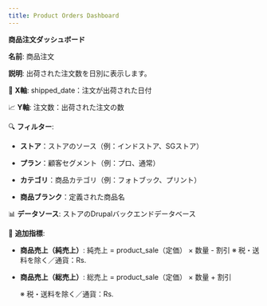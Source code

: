 ```yaml
---
title: Product Orders Dashboard
---
```

**商品注文ダッシュボード**

 **名前**: 商品注文


 **説明**: 出荷された注文数を日別に表示します。

📅 **X軸**:
 shipped_date：注文が出荷された日付

📈 **Y軸**:
 注文数：出荷された注文の数

🔍 **フィルター**:

* **ストア**：ストアのソース（例：インドストア、SGストア）


* **プラン**：顧客セグメント（例：プロ、通常）


* **カテゴリ**：商品カテゴリ（例：フォトブック、プリント）


* **商品ブランク**：定義された商品名



📊 **データソース**:
 ストアのDrupalバックエンドデータベース

🧾 **追加指標**:

* **商品売上（純売上）**:
   純売上 = product_sale（定価） × 数量 - 割引
   ※ 税・送料を除く／通貨：Rs.


* **商品売上（総売上）**:
   総売上 = product_sale（定価） × 数量 + 割引


   ※ 税・送料を除く／通貨：Rs.

